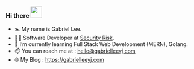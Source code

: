 ### Hi there <img src="https://raw.githubusercontent.com/MartinHeinz/MartinHeinz/master/wave.gif" width="30px">
- 🏊‍ My name is Gabriel Lee.
- 👨‍💻 Software Developer at [Security Risk](https://securityrisk.com/).
- 🌱 I’m currently learning Full Stack Web Development (MERN), Golang.
- 📫 You can reach me at : hello@gabrielleeyj.com
- 🌐 My Blog : https://gabrielleeyj.com

<!--
**gabrielleeyj/gabrielleeyj** is a ✨ _special_ ✨ repository because its `README.md` (this file) appears on your GitHub profile.

Here are some ideas to get you started:

- 🔭 I’m currently working on ...
- 👯 I’m looking to collaborate on ...
- 🤔 I’m looking for help with ...
- 💬 Ask me about ...
- 😄 Pronouns: ...
- ⚡ Fun fact: ...
-->


<!--START_SECTION_PROFILE_VIEWS:readme-info-->
<!--END_SECTION_PROFILE_VIEWS:readme-info-->

<!--START_SECTION_LINES_OF_CODE:readme-info-->
<!--END_SECTION_LINES_OF_CODE:readme-info-->

<!--START_CONTRIBUTIONS:readme-info-->
<!--END_CONTRIBUTIONS:readme-info-->

<!--START_SECTION_DAILY_COMMIT:readme-info-->
<!--END_SECTION_DAILY_COMMIT:readme-info-->

<!--START_SECTION_WEEKLY_COMMIT:readme-info-->
<!--END_SECTION_WEEKLY_COMMIT:readme-info-->

<!--START_SECTION_LANGUAGE:readme-info-->
<!--END_SECTION_LANGUAGE:readme-info-->
